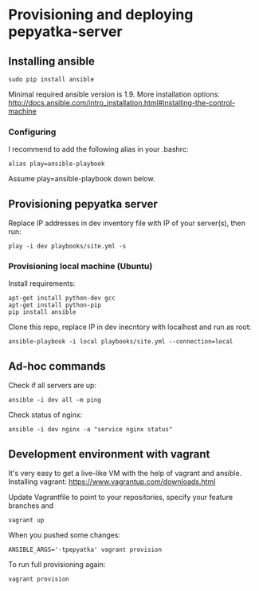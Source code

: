 # Provisioning and deploying pepyatka-server
## Installing ansible

    sudo pip install ansible

Minimal required ansible version is 1.9.
More installation options: http://docs.ansible.com/intro_installation.html#installing-the-control-machine

### Configuring
I recommend to add the following alias in your .bashrc:

    alias play=ansible-playbook

Assume play=ansible-playbook down below.

## Provisioning pepyatka server
Replace IP addresses in dev inventory file with IP of your server(s), then run:

    play -i dev playbooks/site.yml -s

### Provisioning local machine (Ubuntu)
Install requirements:

    apt-get install python-dev gcc
    apt-get install python-pip
    pip install ansible

Clone this repo, replace IP in dev inecntory with localhost and run as root:

    ansible-playbook -i local playbooks/site.yml --connection=local

## Ad-hoc commands
Check if all servers are up:

    ansible -i dev all -m ping

Check status of nginx:

    ansible -i dev nginx -a "service nginx status"

## Development environment with vagrant
It's very easy to get a live-like VM with the help of vagrant and ansible.
Installing vagrant: https://www.vagrantup.com/downloads.html

Update Vagrantfile to point to your repositories, specify your feature branches and

    vagrant up

When you pushed some changes:

    ANSIBLE_ARGS='-tpepyatka' vagrant provision

To run full provisioning again:

    vagrant provision
